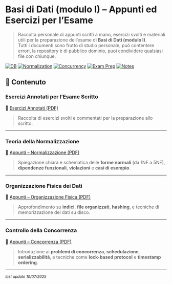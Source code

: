 # Basi di Dati (modulo I) – Appunti ed Esercizi per l’Esame

> Raccolta personale di appunti scritti a mano, esercizi svolti e materiali utili per la preparazione dell’esame di **Basi di Dati (modulo I)**.  
> Tutti i documenti sono frutto di studio personale, può contentere errori, la repository è di pubblico dominio, puoi condividere qualsiasi file con chiunque.

[![DB](https://img.shields.io/badge/topic-Database-blue)]()
[![Normalization](https://img.shields.io/badge/theory-Normalization-yellow)]()
[![Concurrency](https://img.shields.io/badge/theory-Concurrency-critical)]()
[![Exam Prep](https://img.shields.io/badge/focus-Esame%20Universitario-success)]()
[![Notes](https://img.shields.io/badge/resources-Appunti%20PDF-informational)]()


## 📌 Contenuto

### Esercizi Annotati per l’Esame Scritto
📄 [Esercizi Annotati (PDF)](https://github.com/CarloDaRomadev/Database/blob/main/quaderno%20esercizi/Esercizi_annotato.pdf)  
> Raccolta di esercizi svolti e commentati per la preparazione allo scritto.

---

### Teoria della Normalizzazione
📄 [Appunti – Normalizzazione (PDF)](https://github.com/CarloDaRomadev/Database/files/14351193/appunti.teoria.della.normalizzazione.pdf)  
> Spiegazione chiara e schematica delle **forme normali** (da 1NF a 5NF), **dipendenze funzionali**, **violazioni** e **casi di esempio**.

---

### Organizzazione Fisica dei Dati
📄 [Appunti – Organizzazione Fisica (PDF)](https://github.com/CarloDaRomadev/Database/files/14363192/appunti.Organizzazione.fisica.pdf)  
> Approfondimento su **indici**, **file organizzati**, **hashing**, e tecniche di memorizzazione dei dati su disco.

---

### Controllo della Concorrenza
📄 [Appunti – Concorrenza (PDF)](https://github.com/CarloDaRomadev/Database/files/14365267/appunti.Controllo.concorrenza.pdf)  
> Introduzione ai **problemi di concorrenza**, **schedulazione**, **serializzabilità**, e tecniche come **lock-based protocol** e **timestamp ordering**.

---

<sub><i>last update 10/07/2025</i></sub>
